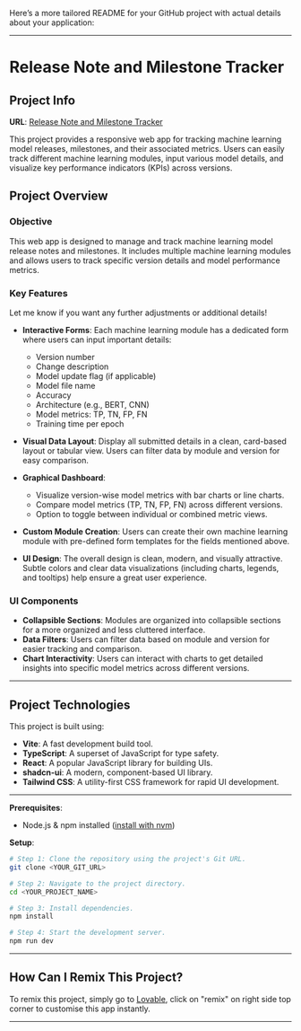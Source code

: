 Here’s a more tailored README for your GitHub project with actual details about your application:

---

# Release Note and Milestone Tracker

## Project Info

**URL**: [Release Note and Milestone Tracker](https://lovable.dev/projects/5c8509ac-9465-49e9-9fa8-cbd2e80eff6c)

This project provides a responsive web app for tracking machine learning model releases, milestones, and their associated metrics. Users can easily track different machine learning modules, input various model details, and visualize key performance indicators (KPIs) across versions.

## Project Overview

### **Objective**

This web app is designed to manage and track machine learning model release notes and milestones. It includes multiple machine learning modules and allows users to track specific version details and model performance metrics.

### **Key Features**

Let me know if you want any further adjustments or additional details!

* **Interactive Forms**: Each machine learning module has a dedicated form where users can input important details:

  * Version number
  * Change description
  * Model update flag (if applicable)
  * Model file name
  * Accuracy
  * Architecture (e.g., BERT, CNN)
  * Model metrics: TP, TN, FP, FN
  * Training time per epoch

* **Visual Data Layout**: Display all submitted details in a clean, card-based layout or tabular view. Users can filter data by module and version for easy comparison.

* **Graphical Dashboard**:

  * Visualize version-wise model metrics with bar charts or line charts.
  * Compare model metrics (TP, TN, FP, FN) across different versions.
  * Option to toggle between individual or combined metric views.

* **Custom Module Creation**: Users can create their own machine learning module with pre-defined form templates for the fields mentioned above.

* **UI Design**: The overall design is clean, modern, and visually attractive. Subtle colors and clear data visualizations (including charts, legends, and tooltips) help ensure a great user experience.

### **UI Components**

* **Collapsible Sections**: Modules are organized into collapsible sections for a more organized and less cluttered interface.
* **Data Filters**: Users can filter data based on module and version for easier tracking and comparison.
* **Chart Interactivity**: Users can interact with charts to get detailed insights into specific model metrics across different versions.

---

## Project Technologies

This project is built using:

* **Vite**: A fast development build tool.
* **TypeScript**: A superset of JavaScript for type safety.
* **React**: A popular JavaScript library for building UIs.
* **shadcn-ui**: A modern, component-based UI library.
* **Tailwind CSS**: A utility-first CSS framework for rapid UI development.

---

**Prerequisites**:

* Node.js & npm installed ([install with nvm](https://github.com/nvm-sh/nvm#installing-and-updating))

**Setup**:

```sh
# Step 1: Clone the repository using the project's Git URL.
git clone <YOUR_GIT_URL>

# Step 2: Navigate to the project directory.
cd <YOUR_PROJECT_NAME>

# Step 3: Install dependencies.
npm install

# Step 4: Start the development server.
npm run dev
```
---

## How Can I Remix This Project?

To remix this project, simply go to [Lovable](https://lovable.dev/projects/5c8509ac-9465-49e9-9fa8-cbd2e80eff6c), click on "remix" on right side top corner to customise this app instantly.

---

